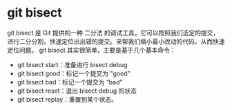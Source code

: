 # git   bisect
git bisect 是 Git 提供的一种 二分法 的调试工具，它可以按照我们选定的提交，进行二分分割，快速定位出出错的提交。来帮我们缩小最小改动的代码，从而快速定位问题。
git bisect 其实很简单，主要是基于几个基本命令：
- git bisect start：准备进行 bisect debug
- git bisect good：标记一个提交为 "good"
- git bisect bad：标记一个提交为 “bad”
- git bisect reset：退出 bisect debug 的状态
- git bisect replay：重置到某个状态。
